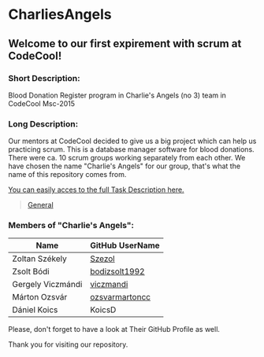 # CharliesAngels
## Welcome to our first expirement with scrum at CodeCool!

### Short Description:
Blood Donation Register program in Charlie's Angels (no 3) team in CodeCool Msc-2015

### Long Description:

Our mentors at CodeCool decided to give us a big project which can help us practicing scrum. This is a database manager software for blood donations. There were ca. 10 scrum groups working separately from each other. We have chosen the name "Charlie's Angels" for our group, that's what the name of this repository comes from.

[You can easily acces to the full Task Description here.](TaskDescription/TaskDescription.html)
> [General](TaskDescription/InitialOrder.html)

### Members of "Charlie's Angels":
| Name			        | GitHub UserName
| ----			        | ----
| Zoltan Székely    | [Szezol](https://github.com/Szezol)
| Zsolt Bódi        | [bodizsolt1992](https://github.com/bodizsolt1992)
| Gergely Viczmándi	| [viczmandi](https://github.com/viczmandi)
| Márton Ozsvár		  | [ozsvarmartoncc](https://github.com/ozsvarmartoncc)
| Dániel Koics		  | KoicsD

Please, don't forget to have a look at Their GitHub Profile as well.

Thank you for visiting our repository.
